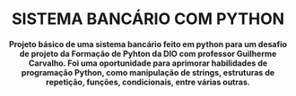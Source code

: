 <div>
<h1 align="center">SISTEMA BANCÁRIO COM PYTHON</h1>
<h4 align="center">Projeto básico de uma sistema bancário feito em python para um desafio de projeto da Formação de Pyhton da DIO com professor Guilherme Carvalho. Foi uma oportunidade para aprimorar habilidades de programação Python, como manipulação de strings, estruturas de repetição, funções, condicionais, entre várias outras.</h4>


</div>

